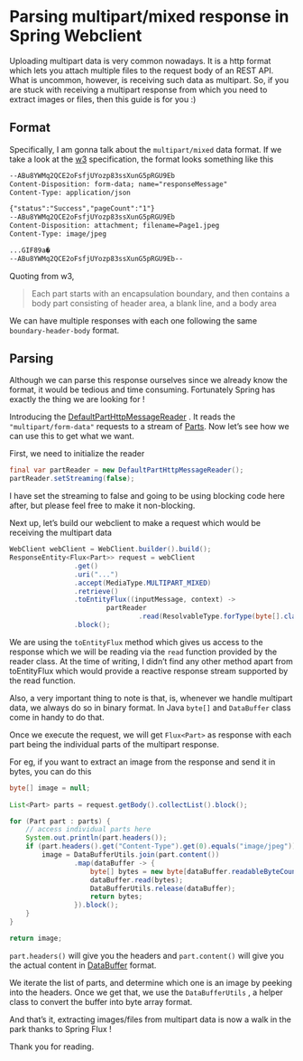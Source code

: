Parsing multipart/mixed response in Spring Webclient
====================================================

Uploading multipart data is very common nowadays. It is a http format which lets you attach multiple files to the request body of an REST API. What is uncommon, however, is receiving such data as multipart. So, if you are stuck with receiving a multipart response from which you need to extract images or files, then this guide is for you :)

Format
------

Specifically, I am gonna talk about the `multipart/mixed` data format. If we take a look at the [w3](https://www.w3.org/Protocols/rfc1341/7_2_Multipart.html) specification, the format looks something like this

```txt
--ABu8YWMq2QCE2oFsfjUYozp83ssXunG5pRGU9Eb 
Content-Disposition: form-data; name="responseMessage"
Content-Type: application/json

{"status":"Success","pageCount":"1"}
--ABu8YWMq2QCE2oFsfjUYozp83ssXunG5pRGU9Eb
Content-Disposition: attachment; filename=Page1.jpeg
Content-Type: image/jpeg

...GIF89a� 
--ABu8YWMq2QCE2oFsfjUYozp83ssXunG5pRGU9Eb--
```

Quoting from w3,

> Each part starts with an encapsulation boundary, and then contains a body part consisting of header area, a blank line, and a body area

We can have multiple responses with each one following the same `boundary-header-body` format.

Parsing
-------

Although we can parse this response ourselves since we already know the format, it would be tedious and time consuming. Fortunately Spring has exactly the thing we are looking for !

Introducing the [DefaultPartHttpMessageReader](https://docs.spring.io/spring-framework/docs/current/javadoc-api/org/springframework/http/codec/multipart/DefaultPartHttpMessageReader.html) . It reads the `"multipart/form-data"` requests to a stream of [Parts](https://docs.spring.io/spring-framework/docs/current/javadoc-api/org/springframework/http/codec/multipart/Part.html). Now let’s see how we can use this to get what we want.

First, we need to initialize the reader

```java
final var partReader = new DefaultPartHttpMessageReader();
partReader.setStreaming(false);
```

I have set the streaming to false and going to be using blocking code here after, but please feel free to make it non-blocking.

Next up, let’s build our webclient to make a request which would be receiving the multipart data

```java
WebClient webClient = WebClient.builder().build();
ResponseEntity<Flux<Part>> request = webClient
                .get()
                .uri("...")
                .accept(MediaType.MULTIPART_MIXED)
                .retrieve()
                .toEntityFlux((inputMessage, context) ->
                        partReader
                                .read(ResolvableType.forType(byte[].class), inputMessage, Map.of()))
                .block();
```

We are using the `toEntityFlux` method which gives us access to the response which we will be reading via the `read` function provided by the reader class. At the time of writing, I didn’t find any other method apart from toEntityFlux which would provide a reactive response stream supported by the read function.

Also, a very important thing to note is that, is, whenever we handle multipart data, we always do so in binary format. In Java `byte[]` and `DataBuffer` class come in handy to do that.

Once we execute the request, we will get `Flux<Part>` as response with each part being the individual parts of the multipart response.

For eg, if you want to extract an image from the response and send it in bytes, you can do this

```java
byte[] image = null;
    
List<Part> parts = request.getBody().collectList().block();

for (Part part : parts) {
    // access individual parts here
    System.out.println(part.headers());
    if (part.headers().get("Content-Type").get(0).equals("image/jpeg")) {
        image = DataBufferUtils.join(part.content())
                .map(dataBuffer -> {
                    byte[] bytes = new byte[dataBuffer.readableByteCount()];
                    dataBuffer.read(bytes);
                    DataBufferUtils.release(dataBuffer);
                    return bytes;
                }).block();
    }
}

return image;
```

`part.headers()` will give you the headers and `part.content()` will give you the actual content in [DataBuffer](https://docs.spring.io/spring-framework/docs/current/javadoc-api/org/springframework/core/io/buffer/DataBuffer.html) format.

We iterate the list of parts, and determine which one is an image by peeking into the headers. Once we get that, we use the `DataBufferUtils` , a helper class to convert the buffer into byte array format.

And that’s it, extracting images/files from multipart data is now a walk in the park thanks to Spring Flux !

Thank you for reading.
